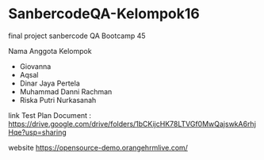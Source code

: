 # SanbercodeQA-Kelompok16
final project sanbercode QA Bootcamp 45

Nama Anggota Kelompok
- Giovanna
- Aqsal
- Dinar Jaya Pertela
- Muhammad Danni Rachman
- Riska Putri Nurkasanah

link Test Plan Document :
https://drive.google.com/drive/folders/1bCKijcHK78LTVGf0MwQajswkA6rhjHqe?usp=sharing

website https://opensource-demo.orangehrmlive.com/ 
